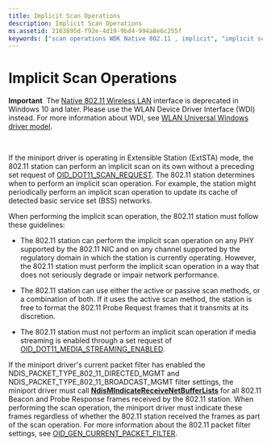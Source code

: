 ```yaml
---
title: Implicit Scan Operations
description: Implicit Scan Operations
ms.assetid: 2163895d-f92e-4d19-9bd4-994a8e6c255f
keywords: ["scan operations WDK Native 802.11 , implicit", "implicit scan operations WDK Native 802.11"]
---
```


# Implicit Scan Operations


**Important**  The [Native 802.11 Wireless LAN](native-802-11-wireless-lan4.md) interface is deprecated in Windows 10 and later. Please use the WLAN Device Driver Interface (WDI) instead. For more information about WDI, see [WLAN Universal Windows driver model](wifi-universal-driver-model.md).

 

If the miniport driver is operating in Extensible Station (ExtSTA) mode, the 802.11 station can perform an implicit scan on its own without a preceding set request of [OID\_DOT11\_SCAN\_REQUEST](https://msdn.microsoft.com/library/windows/hardware/ff569413). The 802.11 station determines when to perform an implicit scan operation. For example, the station might periodically perform an implicit scan operation to update its cache of detected basic service set (BSS) networks.

When performing the implicit scan operation, the 802.11 station must follow these guidelines:

-   The 802.11 station can perform the implicit scan operation on any PHY supported by the 802.11 NIC and on any channel supported by the regulatory domain in which the station is currently operating. However, the 802.11 station must perform the implicit scan operation in a way that does not seriously degrade or impair network performance.

-   The 802.11 station can use either the active or passive scan methods, or a combination of both. If it uses the active scan method, the station is free to format the 802.11 Probe Request frames that it transmits at its discretion.

-   The 802.11 station must not perform an implicit scan operation if media streaming is enabled through a set request of [OID\_DOT11\_MEDIA\_STREAMING\_ENABLED](https://msdn.microsoft.com/library/windows/hardware/ff569386).

If the miniport driver's current packet filter has enabled the NDIS\_PACKET\_TYPE\_802\_11\_DIRECTED\_MGMT and NDIS\_PACKET\_TYPE\_802\_11\_BROADCAST\_MGMT filter settings, the miniport driver must call [**NdisMIndicateReceiveNetBufferLists**](https://msdn.microsoft.com/library/windows/hardware/ff563598) for all 802.11 Beacon and Probe Response frames received by the 802.11 station. When performing the scan operation, the miniport driver must indicate these frames regardless of whether the 802.11 station received the frames as part of the scan operation. For more information about the 802.11 packet filter settings, see [OID\_GEN\_CURRENT\_PACKET\_FILTER](https://msdn.microsoft.com/library/windows/hardware/ff569575).

 

 





